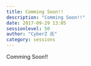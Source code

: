 ```yaml
---
title: Comming Soon!!
description: "Comming Soon!!"
date: 2017-09-29 13:05
sessionlevel: 50
author: "CyberZ 氏"
category: sessions
---
```

Comming Soon!!
